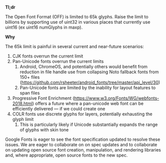 **Tl;dr**

The Open Font Format (OFF) is limited to 65k glyphs. Raise the limit to billions by supporting use of uint32 in various places that currently use uint16 (ex uint16 numGlyphs in maxp).

**Why**

The 65k limit is painful in several current and near-future scenarios:

1. CJK fonts overrun the current limit
1. Pan-Unicode fonts overrun the current limits
   1. Android, ChromeOS, and potentially others would benefit from reduction in file handle use from collapsing Noto fallback fonts from 150+ files (https://github.com/rsheeter/android_fonts/tree/master/api_level/30)
   1. Pan-Unicode fonts are limited by the inability for layout features to span files
1. Progressive Font Enrichment (https://www.w3.org/Fonts/WG/webfonts-2018.html) offers a future where a pan-unicode web font can be efficiently delivered — if we could create one
1. COLR fonts use discrete glyphs for layers, potentially exhausting the glyph limit
   1. This is particularly likely if Unicode substantially expands the range of glyphs with skin tone

Google Fonts is eager to see the font specification updated to resolve these issues. We are eager to collaborate on on spec updates and to collaborate on updating open source font creation, manipulation, and rendering libraries and, where appropriate, open source fonts to the new spec.


